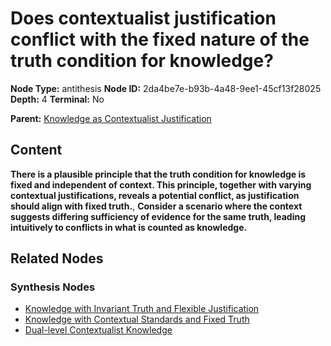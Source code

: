 # Does contextualist justification conflict with the fixed nature of the truth condition for knowledge?

**Node Type:** antithesis
**Node ID:** 2da4be7e-b93b-4a48-9ee1-45cf13f28025
**Depth:** 4
**Terminal:** No

**Parent:** [Knowledge as Contextualist Justification](knowledge-as-contextualist-justification-synthesis-f80b47bc-225e-4236-9154-5481b639922e.md)

## Content

**There is a plausible principle that the truth condition for knowledge is fixed and independent of context. This principle, together with varying contextual justifications, reveals a potential conflict, as justification should align with fixed truth.**, **Consider a scenario where the context suggests differing sufficiency of evidence for the same truth, leading intuitively to conflicts in what is counted as knowledge.**

## Related Nodes

### Synthesis Nodes

- [Knowledge with Invariant Truth and Flexible Justification](knowledge-with-invariant-truth-and-flexible-justification-synthesis-52b09fd0-4947-46e6-8e42-c5fe19e8096f.md)
- [Knowledge with Contextual Standards and Fixed Truth](knowledge-with-contextual-standards-and-fixed-truth-synthesis-bc35191d-6f08-4523-8b73-44ee1fd7fe7c.md)
- [Dual-level Contextualist Knowledge](dual-level-contextualist-knowledge-synthesis-658b0235-201a-4a1b-bdf8-c6451b60ee99.md)
